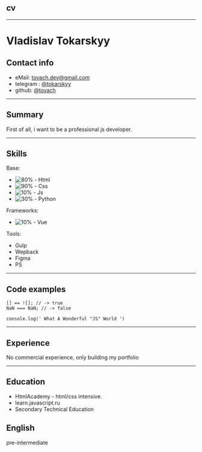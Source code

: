 ## cv

---

# Vladislav Tokarskyy

## Contact info

- eMail: tovach.dev@gmail.com
- telegram : [@tokarskyy](https://t.me/tokarskyy)
- github: [@tovach](https://github.com/tovach)

---

## Summary

First of all, i want to be a professional js developer.

---

## Skills

Base:

- ![80%](https://progress-bar.dev/90) - Html
- ![90%](https://progress-bar.dev/90) - Css
- ![10%](https://progress-bar.dev/10) - Js
- ![30%](https://progress-bar.dev/30) - Python

Frameworks:

- ![10%](https://progress-bar.dev/10) - Vue

Tools:

- Gulp
- Wepback
- Figma
- PS

---

## Code examples

```
[] == ![]; // -> true
NaN === NaN; // -> false

console.log(' What A Wonderful "JS" World ')

```

---

## Experience

No commercial experience, only building my portfolio

---

## Education

- HtmlAcademy - html/css intensive.
- learn.javascript.ru
- Secondary Technical Education

## English

pre-intermediate
